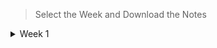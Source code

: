 > Select the Week and Download the Notes

<details><summary>Week 1</summary>

- [Lecture-1](https://raw.githubusercontent.com/hisayakhere/my-ds-path/01Foundation-Level/001Mathematics1/Week001/lecture1.1.pdf)
- [Lecture-2]()
</details>
